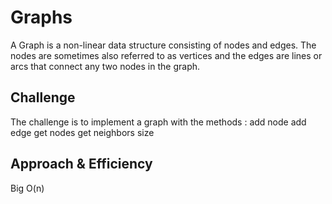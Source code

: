 # Graphs
A Graph is a non-linear data structure consisting of nodes and edges. The nodes are sometimes also referred to as vertices and the edges are lines or arcs that connect any two nodes in the graph. 
## Challenge
The challenge is to implement a graph with the methods : 
add node
add edge
get nodes
get neighbors
size
## Approach & Efficiency
Big O(n)  
